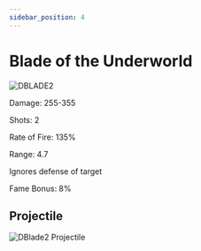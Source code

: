 ```yaml
---
sidebar_position: 4
---
```


# Blade of the Underworld

![DBLADE2](https://vwiki.valorserver.com/api/item/picture/blade%20of%20the%20underworld)

<i>  </i>

Damage: 255-355

Shots: 2

Rate of Fire: 135%

Range: 4.7

Ignores defense of target

Fame Bonus: 8%

## Projectile

![DBlade2 Projectile](https://cdn.discordapp.com/attachments/948363241631916122/954066999682682890/underworld.gif)
